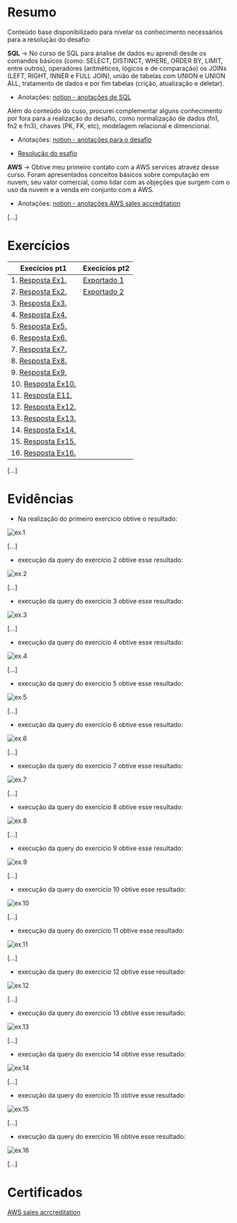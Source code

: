 
# Resumo

Conteúdo base disponibilizado para nivelar os conhecimento necessários para a resolução do desafio:

**SQL** -> No curso de SQL para ánalise de dados eu aprendi desde os comandos básicos (como: SELECT, DISTINCT, WHERE, ORDER BY, LIMIT, entre outros), operadores (aritméticos, lógicos e de comparação) os JOINs (LEFT, RIGHT, INNER e FULL JOIN), união de tabelas com UNION e UNION ALL, tratamento de dados e por fim tabelas (crição, atualização e deletar).

- Anotações:  [notion - anotações de SQL](https://www.notion.so/SQL-62d83920e4474f689457cd2274501938?pvs=4)


Além do conteúdo do cuso, procurei complementar alguns conhecimento por fora para a realização do desafio, como normalização de dados (fn1, fn2 e fn3), chaves (PK, FK, etc), modelagem relacional e dimencional.

- Anotações: [notion - anotações para o desafio](https://www.notion.so/Sprint-02-12e9bf04327c8061a8f7ef504fc4ef31?pvs=4)

- [Resolução do esafio](../Sprint%202/Desafio/README.md)


**AWS** -> Obtive meu primeiro contato com a AWS services atravéz desse curso. Foram apresentados conceitos básicos sobre computação em nuvem, seu valor comercial, como lidar com as objeções que surgem com o uso da nuvem e a venda em conjunto com a AWS.

- Anotações: [notion - anotações AWS sales accreditation](https://www.notion.so/AWS-1329bf04327c80d5b5cbc3b943ac48b2?pvs=4)


[...]

# Exercícios


| Execícios pt1 | Execícios pt2 |
|---|---|
| 1. [Resposta Ex1.](./Exercicios/ex1.sql) | [Exportado 1](../Sprint%202/Exercicios/ex-export1.csv) |
| 2. [Resposta Ex2.](./Exercicios/ex2.sql) | [Exportado 2](../Sprint%202/Exercicios/ex-export2.csv) |
| 3. [Resposta Ex3.](./Exercicios/ex3.sql) | |
| 4. [Resposta Ex4.](./Exercicios/ex4.sql) | |
| 5. [Resposta Ex5.](./Exercicios/ex5.sql) | |
| 6. [Resposta Ex6.](./Exercicios/ex6.sql) | |
| 7. [Resposta Ex7.](./Exercicios/ex7.sql) | |
| 8. [Resposta Ex8.](./Exercicios/ex8.sql) | |
| 9. [Resposta Ex9.](./Exercicios/ex9.sql) | |
| 10. [Resposta Ex10.](./Exercicios/ex10.sql) | |
| 11. [Resposta E11.](./Exercicios/ex11.sql) | |
| 12. [Resposta Ex12.](./Exercicios/ex12.sql) | |
| 13. [Resposta Ex13.](./Exercicios/ex13.sql) | |
| 14. [Resposta Ex14.](./Exercicios/ex14.sql) | |
| 15. [Resposta Ex15.](./Exercicios/ex15.sql) | |
| 16. [Resposta Ex16.](./Exercicios/ex16.sql) | |


[...]

# Evidências

- Na realização do primeiro exercício obtive o resultado:

![ex.1](../Sprint%202/Evidencias/evi-ex1.png)

[...]

- execução da query do exercício 2 obtive esse resultado:

![ex.2](../Sprint%202/Evidencias/evi-ex2.png)

[...]

- execução da query do exercício 3 obtive esse resultado:

![ex.3](../Sprint%202/Evidencias/evi-ex3.png)

[...]

- execução da query do exercício 4 obtive esse resultado:

![ex.4](../Sprint%202/Evidencias/evi-ex4.png)

[...]

- execução da query do exercício 5 obtive esse resultado:

![ex.5](../Sprint%202/Evidencias/evi-ex5.png)

[...]

- execução da query do exercício 6 obtive esse resultado:

![ex.6](../Sprint%202/Evidencias/evi-ex6.png)

[...]

- execução da query do exercício 7 obtive esse resultado:

![ex.7](../Sprint%202/Evidencias/evi-ex7.png)

[...]

- execução da query do exercício 8 obtive esse resultado:

![ex.8](../Sprint%202/Evidencias/evi-ex8.png)

[...]

- execução da query do exercício 9 obtive esse resultado:

![ex.9](../Sprint%202/Evidencias/evi-ex9.png)

[...]

- execução da query do exercício 10 obtive esse resultado:

![ex.10](../Sprint%202/Evidencias/evi-ex10.png)

[...]

- execução da query do exercício 11 obtive esse resultado:

![ex.11](../Sprint%202/Evidencias/evi-ex11.png)

[...]

- execução da query do exercício 12 obtive esse resultado:

![ex.12](../Sprint%202/Evidencias/evi-ex12.png)

[...]

- execução da query do exercício 13 obtive esse resultado:

![ex.13](../Sprint%202/Evidencias/evi-ex13.png)

[...]

- execução da query do exercício 14 obtive esse resultado:

![ex.14](../Sprint%202/Evidencias/evi-ex14.png)

[...]

- execução da query do exercício 15 obtive esse resultado:

![ex.15](../Sprint%202/Evidencias/evi-ex15.png)

[...]

- execução da query do exercício 16 obtive esse resultado:

![ex.16](../Sprint%202/Evidencias/evi-ex16.png)


[...]



# Certificados


[AWS sales acrcreditation](../Sprint%202/Certificados/AWS_sales-accreditation.pdf)



